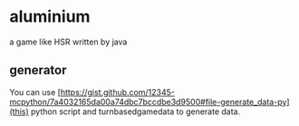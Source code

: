 # aluminium

a game like HSR written by java

## generator

You can use [https://gist.github.com/12345-mcpython/7a4032165da00a74dbc7bccdbe3d9500#file-generate_data-py](this) python script and turnbasedgamedata to generate data.
